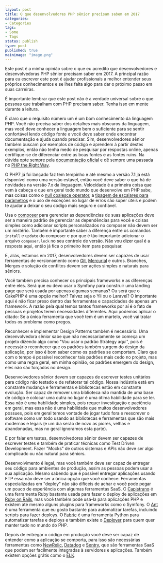 ```yaml
---
layout: post
title: O que desenvolvedores PHP sênior precisam sabem em 2017
categories:
- Categories
tags:
- Some
- Tags
status: publish
type: post
published: true
mainimage: "image.png"
---
```


Este post é a minha opinião sobre o que eu acredito que desenvolvedores e
desenvolvedoras PHP sênior precisam saber em 2017. A principal razão para eu
escrever este post é ajudar profissionais a melhor entender seus próprios
conhecimentos e se lhes falta algo para dar o próximo passo em suas carreiras.

É importante lembrar que este post não é a verdade universal sobre o que
pessoas que trabalham com PHP precisam saber. Tenha isso em mente durante a
leitura.

É claro que o requisito número um é um bom conhecimento da linguagem PHP. Você
não precisa saber dos detalhes mais obscuros da linguagem, mas você deve conhecer
a linguagem bem o suficiente para se sentir confortável lendo código fonte e
você deve saber onde encontrar documentação e ajuda quando precisar. Sim,
desenvolvedores sênior também buscam por exemplos de código e aprendem à partir
destes exemplos, então não tenha medo de pesquisar por respostas online, apenas
certifique-se de diferenciar entre as boas fontes e as fontes ruins. Na dúvida
opte sempre pela [documentação oficial](http://php.net/docs.php) e dê sempre
uma passada no [PHP the Right Way](http://www.phptherightway.com/).

O PHP7 já foi lançado faz tem tempinho e até mesmo a versão 7.1 já está
disponível como uma versão estável, então você deve saber o que há de novidades
na versão 7.x da linguagem. Velocidade é a primeira coisa que vem à cabeça e que
em geral todo mundo que desenvolve em PHP sabe, mas coisas como o
[null coalesce operator](http://php.net/manual/de/migration70.new-features.php#migration70.new-features.null-coalesce-op),
a [tipagem de escalares para parâmetros](http://php.net/manual/de/migration70.new-features.php#migration70.new-features.scalar-type-declarations)
e o uso de exceções no lugar de erros são super úteis e podem te ajudar a deixar
o seu código mais seguro e confiável.

Usa o [composer](https://getcomposer.org/) para gerenciar as dependências de suas
aplicações deve ser a maneira padrão de gerenciar as dependências para você e
coisas simples como adicionar scripts personalizados no composer não devem ser
um mistério. Também é importante saber a diferença entre os comandos `install` e
`update` do composer e por que é tão importante adicionar o arquivo `composer.lock`
no seu controle de versão. Não vou dizer qual é a resposta aqui, então já fica o
primeiro item para pesquisar.

E, aliás, estamos em 2017, desenvolvedores devem ser capazes de usar ferramentas
de versionamento como [Git](https://git-scm.com/), [Mercurial](https://www.mercurial-scm.org/)
e outros. Branches, Merges e solução de conflitos devem ser ações simples e
naturais para sêniors.

Você também precisa conhecer os principais frameworks e as diferenças entre eles.
Será que eu devo usar o Symfony para construir uma landing page que será usada
por apenas algumas semanas? Ou será que o CakePHP é uma opção melhor? Talvez seja
o Yii ou o Laravel? O importante aqui é não ficar preso dentro das ferramentas e
capacidades de apenas um framework. A razão pela qual temos tantos frameworks
por aí é o fato de pessoas e projetos terem necessidades diferentes. Aqui podemos
aplicar o ditado: Se a única ferramenta que você tem é um martelo, você vai tratar
todos os problema como pregos.

Reconhecer e implementar Design Patterns também é necessário. Uma desenvolvedora
sênior sabe que não necessariamente se começa um projeto dizendo algo como "Vou
usar o padrão Strategy aqui", pois é necessário reconhecer que os padrões também
surgem do design da aplicação, por isso é bom saber como os padrões se comportam.
Claro que com o tempo é possível reconhecer tais padrões mais cedo no projeto,
mas como uma regra geral, em minha opinião, os padrões emergem do design, eles
não são forçados no design.

Desenvolvedores sênior devem ser capazes de escrever testes unitários para código
não testado e de refatorar tal código. Nossa indústria está em constante mudança
e ferramentas e bibliotecas estão em constante evolução. Ser capaz de remover
uma biblioteca não mantida de uma base de código e colocar uma outra no lugar é
uma ótima habilidade para se ter. Essa não é uma habilidade simples, pois requer
investigação e paciência em geral, mas essa não é uma habilidade que muitos
desenvolvedores possues, pois em geral temos vontade de jogar tudo fora e reescrever
o software como um todo usando as bibliotecas e ferramentas que são mais modernas
e legais (e um dia serão de novo as piores, velhas e abandonadas, mas no geral
ignoramos esta parte).

E por falar em testes, desenvolvedores sênior devem ser capazes de escrever testes
e também de praticar técnicas como Test Driven Development. Fazer "Mocks" de outros
sistemas e APIs não deve ser algo complicado ou não natural para sêniors.

Desenvolvimento é legal, mas você também deve ser capaz de entregar seu código
para ambientes de produção, assim as pessoas podem usar a sua aplicação. Mesmo
sabendo que é possível entregar aplicações usando FTP essa não deve ser a única
opção que você conhece. Ferramentas especializadas em "deploy" não são difíceis
de achar e você pode pegar um pouco de experiência com algumas ferramentas
SaaS. O [Capistrano](http://capistranorb.com/) é uma ferramenta Ruby bastante
usada para fazer o deploy de aplicações em [Ruby on Rails](http://rubyonrails.org/),
mas você também pode usá-la para aplicações PHP e existem até mesmo alguns plugins
para frameworks como o Symfony. O [Ant](http://ant.apache.org/) é uma ferramenta
que eu gosto bastante para automatizar tarefas, incluindo scripts para fazer deploys.
O [Fabric](http://www.fabfile.org/) é uma ferramenta Python para automatizar
tarefas e deploys e também existe o [Deployer](https://deployer.org/) para quem
quer manter tudo no mundo do PHP.

Depois de entregar o código em produção você deve ser capaz de entender como a
aplicação se comporta, para isso são necessárias ferramentas como [NewRelic](https://www.datadoghq.com/),
[Datadog](https://www.datadoghq.com/) e [Sentry](https://sentry.io/welcome/),
que são ferramentas SaaS que podem ser facilmente integradas à servidores e
aplicações. Também existem opções grátis como o [ELK](https://www.elastic.co/products).
